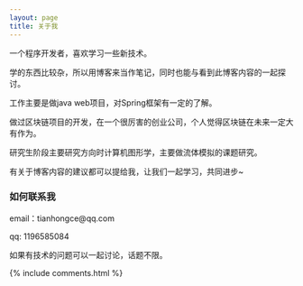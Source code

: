 ```yaml
---
layout: page
title: 关于我 
---
```


一个程序开发者，喜欢学习一些新技术。
<p>
学的东西比较杂，所以用博客来当作笔记，同时也能与看到此博客内容的一起探讨。

<p>
工作主要是做java web项目，对Spring框架有一定的了解。
<p>
做过区块链项目的开发，在一个很厉害的创业公司，个人觉得区块链在未来一定大有作为。
<p>
研究生阶段主要研究方向时计算机图形学，主要做流体模拟的课题研究。
<p>



<p>

有关于博客内容的建议都可以提给我，让我们一起学习，共同进步~ 


<p> 

<p> 

<p> 


<h3> 如何联系我 </h3>  

<p> 
email：tianhongce@qq.com       
<p> 
qq: 1196585084   
<p> 
如果有技术的问题可以一起讨论，话题不限。
<p> 


{% include comments.html %}

